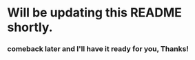 # Will be updating this README shortly.

### comeback later and I'll have it ready for you, Thanks!
